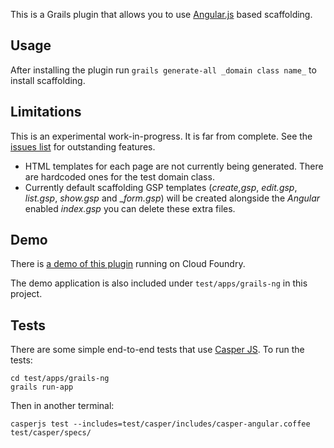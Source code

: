 This is a Grails plugin that allows you to use [Angular.js](http://angularjs.org/) based scaffolding.

## Usage

After installing the plugin run `grails generate-all _domain class name_` to install scaffolding.

## Limitations

This is an experimental work-in-progress. It is far from complete. See the [issues list](https://github.com/robfletcher/grails-angular-scaffolding/issues) for outstanding features.

- HTML templates for each page are not currently being generated. There are hardcoded ones for the test domain class.
- Currently default scaffolding GSP templates (_create,gsp_, _edit.gsp_, _list.gsp_, _show.gsp_ and __form.gsp_) will be created alongside the _Angular_ enabled _index.gsp_ you can delete these extra files.

## Demo

There is [a demo of this plugin](http://grails-ng.cloudfoundry.com/) running on Cloud Foundry.

The demo application is also included under `test/apps/grails-ng` in this project.

## Tests

There are some simple end-to-end tests that use [Casper JS](http://casperjs.org/). To run the tests:

    cd test/apps/grails-ng
    grails run-app

Then in another terminal:

	casperjs test --includes=test/casper/includes/casper-angular.coffee test/casper/specs/

